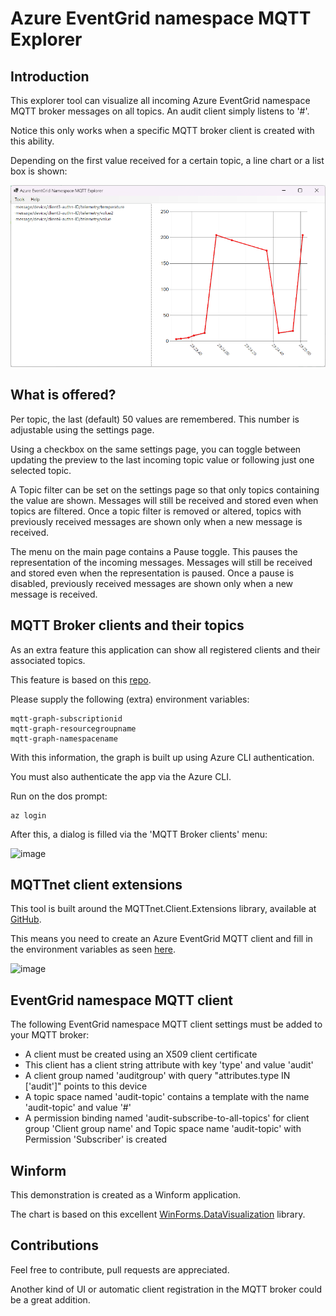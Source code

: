 # Azure EventGrid namespace MQTT Explorer

## Introduction

This explorer tool can visualize all incoming Azure EventGrid namespace MQTT broker messages on all topics. An audit client simply listens to '#'.

Notice this only works when a specific MQTT broker client is created with this ability.

Depending on the first value received for a certain topic, a line chart or a list box is shown:

![image](assets/explorer-mainform.png)

## What is offered? 

Per topic, the last (default) 50 values are remembered. This number is adjustable using the settings page.

Using a checkbox on the same settings page, you can toggle between updating the preview to the last incoming topic value or following just one selected topic.

A Topic filter can be set on the settings page so that only topics containing the value are shown. Messages will still be received and stored even when topics are filtered. Once a topic filter is removed or altered, topics with previously received messages are shown only when a new message is received. 

The menu on the main page contains a Pause toggle. This pauses the representation of the incoming messages. Messages will still be received and stored even when the representation is paused. Once a pause is disabled, previously received messages are shown only when a new message is received. 

## MQTT Broker clients and their topics

As an extra feature this application can show all registered clients and their associated topics.

This feature is based on this [repo](https://github.com/sandervandevelde/MqttBrokerGraphApp). 

Please supply the following (extra) environment variables:

```
mqtt-graph-subscriptionid
mqtt-graph-resourcegroupname
mqtt-graph-namespacename
```

With this information, the graph is built up using Azure CLI authentication.

You must also authenticate the app via the Azure CLI.

Run on the dos prompt:

```
az login
```

After this, a dialog is filled via the 'MQTT Broker clients' menu:

![image](https://github.com/sandervandevelde/MqttAuditApp/assets/694737/176da3c7-ef14-4ac1-946d-56c07760b0e7)


## MQTTnet client extensions

This tool is built around the MQTTnet.Client.Extensions library, available at [GitHub](https://github.com/Azure-Samples/MqttApplicationSamples/tree/main/mqttclients/dotnet).

This means you need to create an Azure EventGrid MQTT client and fill in the environment variables as seen [here](https://github.com/Azure-Samples/MqttApplicationSamples/tree/main/mqttclients).

![image](https://github.com/sandervandevelde/MqttAuditApp/assets/694737/a9d395a4-7f98-454d-bf78-162ede182964)

## EventGrid namespace MQTT client

The following EventGrid namespace MQTT client settings must be added to your MQTT broker:

- A client must be created using an X509 client certificate
- This client has a client string attribute with key 'type' and value 'audit'
- A client group named 'auditgroup' with query "attributes.type IN ['audit']" points to this device
- A topic space named 'audit-topic' contains a template with the name 'audit-topic' and value '#'
- A permission binding named 'audit-subscribe-to-all-topics' for client group 'Client group name' and Topic space name 'audit-topic' with Permission 'Subscriber' is created

## Winform

This demonstration is created as a Winform application.

The chart is based on this excellent [WinForms.DataVisualization](https://github.com/kirsan31/winforms-datavisualization) library.

## Contributions

Feel free to contribute, pull requests are appreciated.

Another kind of UI or automatic client registration in the MQTT broker could be a great addition.
